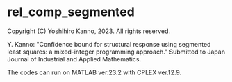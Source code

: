 # rel_comp_segmented
Copyright (C) Yoshihiro Kanno, 2023. All rights reserved.

Y. Kanno: "Confidence bound for structural response using segmented least squares: a mixed-integer programming approach." Submitted to Japan Journal of Industrial and Applied Mathematics.

The codes can run on MATLAB ver.23.2 with CPLEX ver.12.9. 
